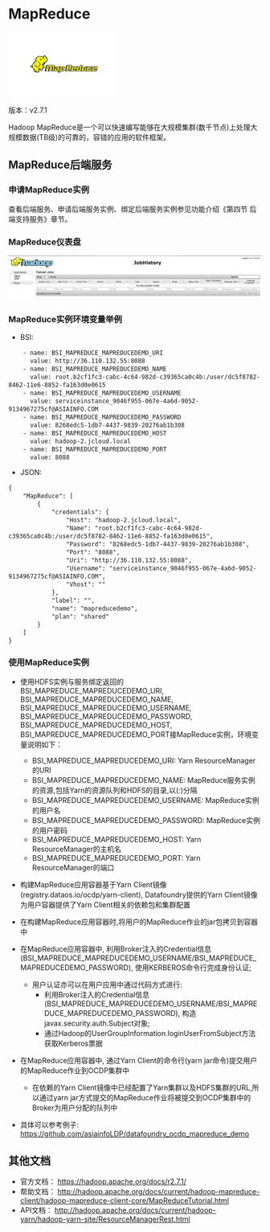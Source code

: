 # MapReduce

![](img/MapReduce.png)

版本：v2.7.1

Hadoop MapReduce是一个可以快速编写能够在大规模集群(数千节点)上处理大规模数据(TB级)的可靠的，容错的应用的软件框架。

## MapReduce后端服务

### 申请MapReduce实例

查看后端服务、申请后端服务实例、绑定后端服务实例参见功能介绍《第四节 后端支持服务》章节。

### MapReduce仪表盘

![](img/mapreduce_dashboard.png)

### MapReduce实例环境变量举例

- BSI:

```
    - name: BSI_MAPREDUCE_MAPREDUCEDEMO_URI
      value: http://36.110.132.55:8088
    - name: BSI_MAPREDUCE_MAPREDUCEDEMO_NAME
      value: root.b2cf1fc3-cabc-4c64-982d-c39365ca0c4b:/user/dc5f8782-8462-11e6-8852-fa163d0e0615
    - name: BSI_MAPREDUCE_MAPREDUCEDEMO_USERNAME
      value: serviceinstance_9046f955-067e-4a6d-9052-9134967275cf@ASIAINFO.COM
    - name: BSI_MAPREDUCE_MAPREDUCEDEMO_PASSWORD
      value: 8268edc5-1db7-4437-9839-20276ab1b308
    - name: BSI_MAPREDUCE_MAPREDUCEDEMO_HOST
      value: hadoop-2.jcloud.local
    - name: BSI_MAPREDUCE_MAPREDUCEDEMO_PORT
      value: 8088
```

- JSON:

```
{
    "MapReduce": [
        {
            "credentials": {
                "Host": "hadoop-2.jcloud.local",
                "Name": "root.b2cf1fc3-cabc-4c64-982d-c39365ca0c4b:/user/dc5f8782-8462-11e6-8852-fa163d0e0615",
                "Password": "8268edc5-1db7-4437-9839-20276ab1b308",
                "Port": "8088",
                "Uri": "http://36.110.132.55:8088",
                "Username": "serviceinstance_9046f955-067e-4a6d-9052-9134967275cf@ASIAINFO.COM",
                "Vhost": ""
            },
            "label": "",
            "name": "mapreducedemo",
            "plan": "shared"
        }
    ]
}
```

### 使用MapReduce实例

- 使用HDFS实例与服务绑定返回的BSI_MAPREDUCE_MAPREDUCEDEMO_URI, BSI_MAPREDUCE_MAPREDUCEDEMO_NAME, BSI_MAPREDUCE_MAPREDUCEDEMO_USERNAME, BSI_MAPREDUCE_MAPREDUCEDEMO_PASSWORD, BSI_MAPREDUCE_MAPREDUCEDEMO_HOST, BSI_MAPREDUCE_MAPREDUCEDEMO_PORT接MapReduce实例，环境变量说明如下：
    - BSI_MAPREDUCE_MAPREDUCEDEMO_URI: Yarn ResourceManager的URI
    - BSI_MAPREDUCE_MAPREDUCEDEMO_NAME: MapReduce服务实例的资源,包括Yarn的资源队列和HDFS的目录,以(:)分隔
    - BSI_MAPREDUCE_MAPREDUCEDEMO_USERNAME: MapReduce实例的用户名
    - BSI_MAPREDUCE_MAPREDUCEDEMO_PASSWORD: MapReduce实例的用户密码
    - BSI_MAPREDUCE_MAPREDUCEDEMO_HOST: Yarn ResourceManager的主机名
    - BSI_MAPREDUCE_MAPREDUCEDEMO_PORT: Yarn ResourceManager的端口

- 构建MapReduce应用容器基于Yarn Client镜像(registry.dataos.io/ocdp/yarn-client), Datafoundry提供的Yarn Client镜像为用户容器提供了Yarn Client相关的依赖包和集群配置

- 在构建MapReduce应用容器时,将用户的MapReduce作业的jar包拷贝到容器中

- 在MapReduce应用容器中, 利用Broker注入的Credential信息(BSI_MAPREDUCE_MAPREDUCEDEMO_USERNAME/BSI_MAPREDUCE_MAPREDUCEDEMO_PASSWORD), 使用KERBEROS命令行完成身份认证;
  - 用户认证亦可以在用户应用中通过代码方式进行:
      - 利用Broker注入的Credential信息(BSI_MAPREDUCE_MAPREDUCEDEMO_USERNAME/BSI_MAPREDUCE_MAPREDUCEDEMO_PASSWORD),
      构造javax.security.auth.Subject对象;
      - 通过Hadoop的UserGroupInformation.loginUserFromSubject方法获取Kerberos票据

- 在MapReduce应用容器中, 通过Yarn Client的命令行(yarn jar命令)提交用户的MapReduce作业到OCDP集群中
    - 在依赖的Yarn Client镜像中已经配置了Yarn集群以及HDFS集群的URL,所以通过yarn jar方式提交的MapReduce作业将被提交到OCDP集群中的Broker为用户分配的队列中

- 具体可以参考例子: https://github.com/asiainfoLDP/datafoundry_ocdp_mapreduce_demo

## 其他文档

- 官方文档： https://hadoop.apache.org/docs/r2.7.1/
- 帮助文档： http://hadoop.apache.org/docs/current/hadoop-mapreduce-client/hadoop-mapreduce-client-core/MapReduceTutorial.html
- API文档： http://hadoop.apache.org/docs/current/hadoop-yarn/hadoop-yarn-site/ResourceManagerRest.html
